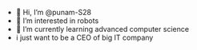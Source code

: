 - 👋 Hi, I’m @punam-S28
- 👀 I’m interested in robots
- 🌱 I’m currently learning advanced computer science
- i just want to be a CEO of big IT company 

<!---
punam-S28/punam-S28 is a ✨ special ✨ repository because its `README.md` (this file) appears on your GitHub profile.
You can click the Preview link to take a look at your changes.
--->
